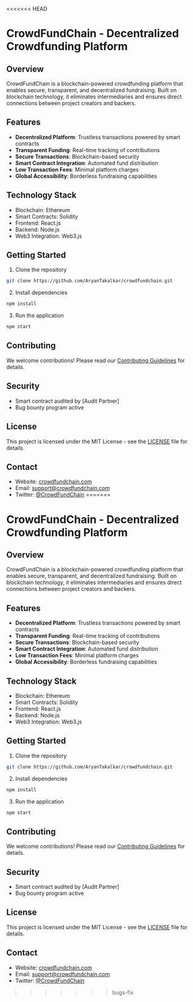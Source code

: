 <<<<<<< HEAD
# CrowdFundChain - Decentralized Crowdfunding Platform

## Overview
CrowdFundChain is a blockchain-powered crowdfunding platform that enables secure, transparent, and decentralized fundraising. Built on blockchain technology, it eliminates intermediaries and ensures direct connections between project creators and backers.

## Features
- **Decentralized Platform**: Trustless transactions powered by smart contracts
- **Transparent Funding**: Real-time tracking of contributions
- **Secure Transactions**: Blockchain-based security
- **Smart Contract Integration**: Automated fund distribution
- **Low Transaction Fees**: Minimal platform charges
- **Global Accessibility**: Borderless fundraising capabilities

## Technology Stack
- Blockchain: Ethereum
- Smart Contracts: Solidity
- Frontend: React.js
- Backend: Node.js
- Web3 Integration: Web3.js

## Getting Started
1. Clone the repository
```bash
git clone https://github.com/AryanTakalkar/crowdfundchain.git
```

2. Install dependencies
```bash
npm install
```

3. Run the application
```bash
npm start
```

## Contributing
We welcome contributions! Please read our [Contributing Guidelines](CONTRIBUTING.md) for details.

## Security
- Smart contract audited by [Audit Partner]
- Bug bounty program active

## License
This project is licensed under the MIT License - see the [LICENSE](LICENSE) file for details.

## Contact
- Website: [crowdfundchain.com](https://crowdfundchain.com)
- Email: support@crowdfundchain.com
- Twitter: [@CrowdFundChain](https://twitter.com/crowdfundchain)
=======
# CrowdFundChain - Decentralized Crowdfunding Platform

## Overview
CrowdFundChain is a blockchain-powered crowdfunding platform that enables secure, transparent, and decentralized fundraising. Built on blockchain technology, it eliminates intermediaries and ensures direct connections between project creators and backers.

## Features
- **Decentralized Platform**: Trustless transactions powered by smart contracts
- **Transparent Funding**: Real-time tracking of contributions
- **Secure Transactions**: Blockchain-based security
- **Smart Contract Integration**: Automated fund distribution
- **Low Transaction Fees**: Minimal platform charges
- **Global Accessibility**: Borderless fundraising capabilities

## Technology Stack
- Blockchain: Ethereum
- Smart Contracts: Solidity
- Frontend: React.js
- Backend: Node.js
- Web3 Integration: Web3.js

## Getting Started
1. Clone the repository
```bash
git clone https://github.com/AryanTakalkar/crowdfundchain.git
```

2. Install dependencies
```bash
npm install
```

3. Run the application
```bash
npm start
```

## Contributing
We welcome contributions! Please read our [Contributing Guidelines](CONTRIBUTING.md) for details.

## Security
- Smart contract audited by [Audit Partner]
- Bug bounty program active

## License
This project is licensed under the MIT License - see the [LICENSE](LICENSE) file for details.

## Contact
- Website: [crowdfundchain.com](https://crowdfundchain.com)
- Email: support@crowdfundchain.com
- Twitter: [@CrowdFundChain](https://twitter.com/crowdfundchain)
>>>>>>> bugs-fix
